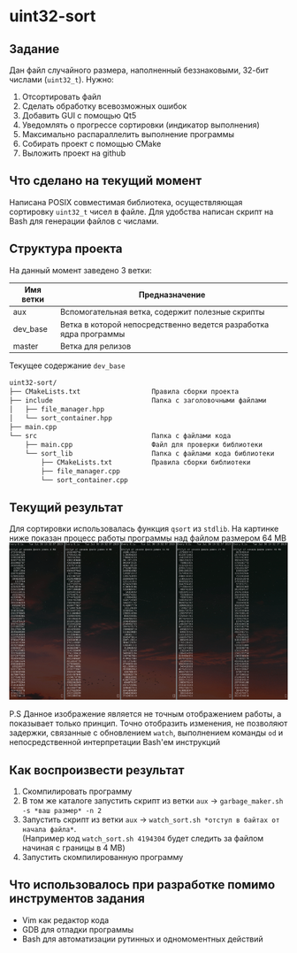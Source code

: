 # uint32-sort
## Задание
Дан файл случайного размера, наполненный беззнаковыми, 32-бит числами (`uint32_t`). Нужно:
1. Отсортировать файл
1. Сделать обработку всевозможных ошибок
1. Добавить GUI с помощью Qt5
1. Уведомлять о прогрессе сортировки (индикатор выполнения)
1. Максимально распараллелить выполнение программы
1. Собирать проект с помощью CMake
1. Выложить проект на github

## Что сделано на текущий момент
Написана POSIX совместимая библиотека, осуществляющая сортировку `uint32_t` чисел в файле. 
Для удобства написан скрипт на Bash для генерации файлов с числами.

## Структура проекта
На данный момент заведено 3 ветки:

|   Имя ветки   |                         Предназначение                            | 
| ------------- | ----------------------------------------------------------------- |
|     aux       | Вспомогательная ветка, содержит полезные скрипты                  |
|   dev_base    | Ветка в которой непосредственно ведется разработка ядра программы |
|    master     | Ветка для релизов                                                 |


Текущее содержание `dev_base`

```
uint32-sort/
├── CMakeLists.txt                  Правила сборки проекта
├── include                         Папка с заголовочными файлами
│   ├── file_manager.hpp	    
│   └── sort_container.hpp
├── main.cpp		            
└── src                             Папка с файлами кода
    ├── main.cpp                    Файл для проверки библиотеки
    └── sort_lib                    Папка с файлами кода библиотеки
        ├── CMakeLists.txt          Правила сборки библиотеки
        ├── file_manager.cpp
        └── sort_container.cpp

```
## Текущий результат
Для сортировки использовалась функция `qsort` из `stdlib`.
На картинке ниже показан процесс работы программы над файлом размером 64 MB
![](for_readme/uint_sort.gif)

P.S Данное изображение является не точным отображением работы, а показывает только принцип. 
Точно отобразить изменения, не позволяют задержки, связанные с обновлением `watch`, выполнением команды `od` и непосредственной интерпретации Bash'ем инструкций

## Как воспроизвести результат
1. Скомпилировать программу
1. В том же каталоге запустить скрипт из ветки `aux` -> `garbage_maker.sh -s *ваш размер* -n 2`
1. Запустить скрипт из ветки `aux` -> `watch_sort.sh *отступ в байтах от начала файла*`.\
(Например код `watch_sort.sh 4194304` будет следить за файлом начиная с границы в 4 MB)
1. Запустить скомпилированную программу

## Что использовалось при разработке помимо инструментов задания
+ Vim как редактор кода
+ GDB для отладки программы
+ Bash для автоматизации рутинных и одномоментных действий

